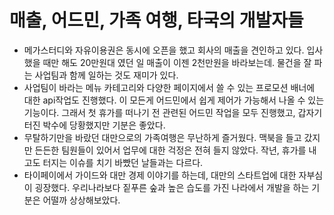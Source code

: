 # 매출, 어드민, 가족 여행, 타국의 개발자들

- 메가스터디와 자유이용권은 동시에 오픈을 했고 회사의 매출을 견인하고 있다. 입사 했을 때만 해도 20만원대 였던 일 매출이 이젠 2천만원을 바라보는데. 물건을 잘 파는 사업팀과 함께 일하는 것도 재미가 있다.
- 사업팀이 바라는 메뉴 카테고리와 다양한 페이지에서 쓸 수 있는 프로모션 배너에 대한 api작업도 진행했다. 이 모든게 어드민에서 쉽게 제어가 가능해서 나올 수 있는 기능이다. 그래서 첫 휴가를 떠나기 전 관련된 어드민 작업을 모두 진행했고, 갑자기 터진 박수에 당황했지만 기분은 좋았다.
- 무탈하기만을 바랐던 대만으로의 가족여행은 무난하게 즐거웠다. 맥북을 들고 갔지만 든든한 팀원들이 있어서 업무에 대한 걱정은 전혀 들지 않았다. 작년, 휴가를 내고도 터지는 이슈를 치기 바빴던 날들과는 다르다.
- 타이페이에서 가이드와 대만 경제 이야기를 하는데, 대만의 스타트업에 대한 자부심이 굉장했다. 우리나라보다 짙푸른 숲과 높은 습도를 가진 나라에서 개발을 하는 기분은 어떨까 상상해보았다.

